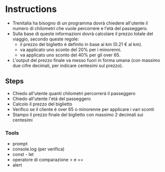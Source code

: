 # Instructions

- Trenitalia ha bisogno di un programma dovrà chiedere all'utente il numero di chilometri che vuole percorrere e l'età del passeggero.
- Sulla base di queste informazioni dovrà calcolare il prezzo totale del viaggio, secondo queste regole:
    - il prezzo del biglietto è definito in base ai km (0.21 € al km).
    - va applicato uno sconto del 20% per i minorenni.
    - va applicato uno sconto del 40% per gli over 65.
- L'output del prezzo finale va messo fuori in forma umana (con massimo due cifre decimali, per indicare centesimi sul prezzo).


## Steps

- Chiedo all'utente quanti chilometri percorrerá il passeggero
- Chiedo all'utente l'etá del passeggero
- Calcolo il prezzo del biglietto
- Verifico se il cliente é over 65 o minorenne per applicare i vari sconti
- Stampo il prezzo finale del biglietto con massimo 2 decimali sui centesimi

### Tools

- prompt
- console.log (per verifica)
- const - let
- operatore di comparazione > e ==
- alert